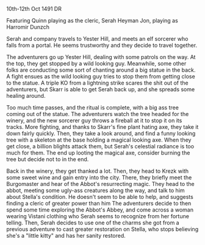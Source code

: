 10th-12th Oct 1491 DR

Featuring
Quinn playing as the cleric, Serah Heyman 
Jon, playing as Harromir Dunzch

Serah and company travels to Yester Hill, and meets an elf sorcerer who falls from a portal. He seems trustworthy and they decide to travel together. 

The adventurers go up Yester Hill, dealing with some patrols on the way. At the top, they get stopped by a wild looking guy. Meanwhile, some other folks are conducting some sort of chanting around a big statue in the back. A fight ensues as the wild looking guy tries to stop them from getting close to the statue. A triple KO from a lightning strike scares the shit out of the adventurers, but Skarr is able to get Serah back up, and she spreads some healing around. 

Too much time passes, and the ritual is complete, with a big ass tree coming out of the statue. The adventurers watch the tree headed for the winery, and the new sorcerer guy throws a fireball at it to stop it on its tracks. More fighting, and thanks to Skarr's fine plant hating axe, they take it down fairly quickly. Then, they take a look around, and find a funny looking tree with a skeleton at the base holding a magical looking axe. When they get close, a billion blights attack them, but Serah's celestial radiance is too much for them. The end up looting the magical axe, consider burning the tree but decide not to in the end.

Back in the winery, they get thanked a lot. Then, they head to Krezk with some sweet wine and gain entry into the city. There, they briefly meet the Burgomaster and hear of the Abbot's resurrecting magic. They head to the abbot, meeting some ugly-ass creatures along the way, and talk to him about Stella's condition. He doesn't seem to be able to help, and suggests finding a cleric of greater power than him
The adventurers decide to then spend some time exploring the Abbot's Abbey, and come across a woman wearing Vistani clothing who Serah seems to recognize from her fortune telling. Then, Serah decides to use one of the charms she got from a previous adventure to cast greater restoration on Stella, who stops believing she's a "little kitty" and has her sanity restored.